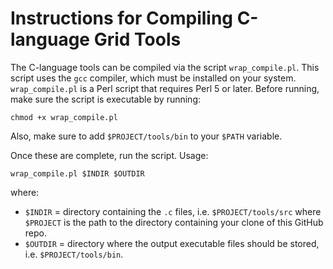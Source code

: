 # Instructions for Compiling C-language Grid Tools

The C-language tools can be compiled via the script `wrap_compile.pl`. This script uses the `gcc` compiler, which must be installed on your system. `wrap_compile.pl` is a Perl script that requires Perl 5 or later. Before running, make sure the script is executable by running:

   `chmod +x wrap_compile.pl`

Also, make sure to add `$PROJECT/tools/bin` to your `$PATH` variable.

Once these are complete, run the script. Usage:

   `wrap_compile.pl $INDIR $OUTDIR`

where:

 - `$INDIR` = directory containing the `.c` files, i.e. `$PROJECT/tools/src` where `$PROJECT` is the path to the directory containing your clone of this GitHub repo.
 - `$OUTDIR` = directory where the output executable files should be stored, i.e. `$PROJECT/tools/bin`.
